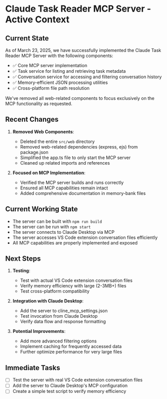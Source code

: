 # Claude Task Reader MCP Server - Active Context

## Current State

As of March 23, 2025, we have successfully implemented the Claude Task Reader MCP Server with the following components:

- ✅ Core MCP server implementation
- ✅ Task service for listing and retrieving task metadata
- ✅ Conversation service for accessing and filtering conversation history
- ✅ Memory-efficient JSON processing utilities
- ✅ Cross-platform file path resolution

We've removed all web-related components to focus exclusively on the MCP functionality as requested.

## Recent Changes

1. **Removed Web Components**:
   - Deleted the entire `src/web` directory
   - Removed web-related dependencies (express, ejs) from package.json
   - Simplified the app.ts file to only start the MCP server
   - Cleaned up related imports and references

2. **Focused on MCP Implementation**:
   - Verified the MCP server builds and runs correctly
   - Ensured all MCP capabilities remain intact
   - Added comprehensive documentation in memory-bank files

## Current Working State

- The server can be built with `npm run build`
- The server can be run with `npm start`
- The server connects to Claude Desktop via MCP
- The server accesses VS Code extension conversation files efficiently
- All MCP capabilities are properly implemented and exposed

## Next Steps

1. **Testing**:
   - Test with actual VS Code extension conversation files
   - Verify memory efficiency with large (2-3MB+) files
   - Test cross-platform compatibility

2. **Integration with Claude Desktop**:
   - Add the server to cline_mcp_settings.json
   - Test invocation from Claude Desktop
   - Verify data flow and response formatting

3. **Potential Improvements**:
   - Add more advanced filtering options
   - Implement caching for frequently accessed data
   - Further optimize performance for very large files

## Immediate Tasks

- [ ] Test the server with real VS Code extension conversation files
- [ ] Add the server to Claude Desktop's MCP configuration
- [ ] Create a simple test script to verify memory efficiency
